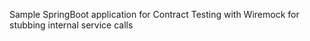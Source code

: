 Sample SpringBoot application for Contract Testing with Wiremock for stubbing internal service calls
